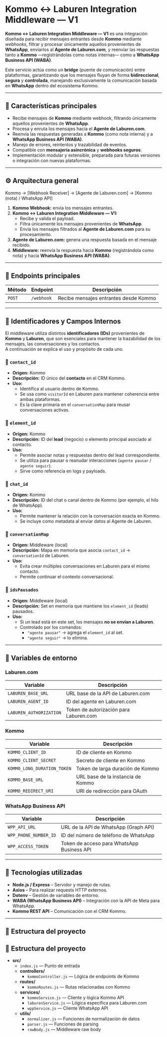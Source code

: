# Kommo ↔ Laburen Integration Middleware — V1

**Kommo ↔ Laburen Integration Middleware — V1** es una integración diseñada para recibir mensajes entrantes desde **Kommo** mediante *webhooks*, filtrar y procesar únicamente aquellos provenientes de **WhatsApp**, enviarlos al **Agente de Laburen.com**, y reenviar las respuestas tanto a **Kommo** —registrándolas como notas internas— como a **WhatsApp Business API (WABA)**.  

Este servicio actúa como un **bridge** (puente de comunicación) entre plataformas, garantizando que los mensajes fluyan de forma **bidireccional**, **segura** y **controlada**, manejando exclusivamente la comunicación basada en **WhatsApp** dentro del ecosistema Kommo.

---

## 🚀 Características principales

- Recibe mensajes de **Kommo** mediante webhook, filtrando únicamente aquellos provenientes de **WhatsApp**.
- Procesa y enruta los mensajes hacia el **Agente de Laburen.com**.
- Reenvía las respuestas generadas a **Kommo** (como nota interna) y a **WhatsApp Business API (WABA)**.
- Manejo de errores, reintentos y trazabilidad de eventos.
- Compatible con **mensajería asincrónica** y **webhooks seguros**.
- Implementación modular y extensible, preparada para futuras versiones o integración con nuevas plataformas.

---

## ⚙️ Arquitectura general

Kommo → [Webhook Receiver] → [Agente de Laburen.com] → [Kommo (nota) / WhatsApp API]

1. **Kommo Webhook:** envía los mensajes entrantes.
2. **Kommo ↔ Laburen Integration Middleware — V1:**
   - Recibe y valida el payload.
   - Filtra únicamente los mensajes provenientes de **WhatsApp**.
   - Envía los mensajes filtrados al **Agente de Laburen.com** para su procesamiento.
3. **Agente de Laburen.com:** genera una respuesta basada en el mensaje recibido.
4. **Middleware:** reenvía la respuesta hacia **Kommo** (registrándola como nota) y hacia **WhatsApp Business API (WABA)**.

---

## 🧩 Endpoints principales

| Método | Endpoint   | Descripción                           |
| ------ | ---------- | ------------------------------------- |
| `POST` | `/webhook` | Recibe mensajes entrantes desde Kommo |

---

## 🧾 Identificadores y Campos Internos

El middleware utiliza distintos **identificadores (IDs)** provenientes de **Kommo** y **Laburen**, que son esenciales para mantener la trazabilidad de los mensajes, las conversaciones y los contactos.  
A continuación se explica el uso y propósito de cada uno.

### 🔹 `contact_id`
- **Origen:** Kommo  
- **Descripción:** ID único del **contacto** en el CRM Kommo.  
- **Uso:**  
  - Identifica al usuario dentro de Kommo.  
  - Se usa como `visitorId` en Laburen para mantener coherencia entre ambas plataformas.  
  - Es la clave primaria en el `conversationMap` para reusar conversaciones activas.

### 🔹 `element_id`
- **Origen:** Kommo  
- **Descripción:** ID del **lead** (negocio) o elemento principal asociado al contacto.  
- **Uso:**  
  - Permite asociar notas y respuestas dentro del lead correspondiente.  
  - Se utiliza para pausar o reanudar interacciones (`agente pausar` / `agente seguir`).  
  - Sirve como referencia en logs y payloads.

### 🔹 `chat_id`
- **Origen:** Kommo  
- **Descripción:** ID del chat o canal dentro de Kommo (por ejemplo, el hilo de WhatsApp).  
- **Uso:**  
  - Permite mantener la relación con la conversación exacta en Kommo.  
  - Se incluye como metadata al enviar datos al Agente de Laburen.

### 🔹 `conversationMap`
- **Origen:** Middleware (local)  
- **Descripción:** Mapa en memoria que asocia `contact_id` → `conversationId` de Laburen.  
- **Uso:**  
  - Evita crear múltiples conversaciones en Laburen para el mismo contacto.  
  - Permite continuar el contexto conversacional.

### 🔹 `idsPausados`
- **Origen:** Middleware (local)  
- **Descripción:** Set en memoria que mantiene los `element_id` (leads) pausados.  
- **Uso:**  
  - Si un lead está en este set, los mensajes **no se envían a Laburen**.  
  - Controlado por los comandos:  
    - `"agente pausar"` → agrega el `element_id` al set.  
    - `"agente seguir"` → lo elimina.

---

## 🔐 Variables de entorno

### Laburen.com
| Variable                | Descripción                            |
| ----------------------- | -------------------------------------- |
| `LABUREN_BASE_URL`      | URL base de la API de Laburen.com      |
| `LABUREN_AGENT_ID`      | ID del agente en Laburen.com           |
| `LABUREN_AUTHORIZATION` | Token de autorización para Laburen.com |

### Kommo
| Variable                    | Descripción                       |
| --------------------------- | --------------------------------- |
| `KOMMO_CLIENT_ID`           | ID de cliente en Kommo            |
| `KOMMO_CLIENT_SECRET`       | Secreto de cliente en Kommo       |
| `KOMMO_LONG_DURATION_TOKEN` | Token de larga duración de Kommo  |
| `KOMMO_BASE_URL`            | URL base de la instancia de Kommo |
| `KOMMO_REDIRECT_URI`        | URI de redirección para OAuth     |

### WhatsApp Business API
| Variable              | Descripción                                |
| --------------------- | ------------------------------------------ |
| `WPP_API_URL`         | URL de la API de WhatsApp (Graph API)      |
| `WPP_PHONE_NUMBER_ID` | ID del número de teléfono de WhatsApp      |
| `WPP_ACCESS_TOKEN`    | Token de acceso para WhatsApp Business API |

---

## 🧰 Tecnologías utilizadas

- **Node.js / Express** – Servidor y manejo de rutas.
- **Axios** – Para realizar requests HTTP externos.
- **Dotenv** – Gestión de variables de entorno.
- **WABA (WhatsApp Business API)** – Integración con la API de Meta para WhatsApp.
- **Kommo REST API** – Comunicación con el CRM Kommo.

---

## 🧩 Estructura del proyecto

## 🧩 Estructura del proyecto

- **src/**
  - `index.js` — Punto de entrada
  - **controllers/**
    - `kommoController.js` — Lógica de endpoints de Kommo
  - **routes/**
    - `kommoRoutes.js` — Rutas relacionadas con Kommo
  - **services/**
    - `kommoService.js` — Cliente y lógica Kommo API
    - `laburenService.js` — Lógica específica para Laburen.com
    - `wppService.js` — Cliente WhatsApp API
  - **utils/**
    - `normalizer.js` — Funciones de normalización de datos
    - `parser.js` — Funciones de parsing
    - `rawBody.js` — Middleware raw body